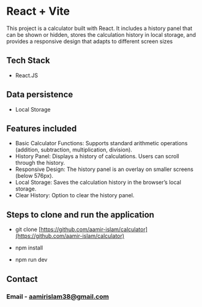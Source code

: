 # React + Vite


This project is a calculator built with React. It includes a history panel that can be shown or hidden, stores the calculation history in local storage, and provides a responsive design that adapts to different screen sizes



## Tech Stack

* React.JS

## Data persistence

* Local Storage

## Features included
* Basic Calculator Functions: Supports standard arithmetic operations (addition, subtraction, multiplication, division).
* History Panel: Displays a history of calculations. Users can scroll through the history.
* Responsive Design: The history panel is an overlay on smaller screens (below 576px).
* Local Storage: Saves the calculation history in the browser’s local storage.
* Clear History: Option to clear the history panel.

## Steps to clone and run the application

* git clone [https://github.com/aamir-islam/calculator](https://github.com/aamir-islam/calculator)

* npm install 

* npm run dev

## Contact 

### Email - aamirislam38@gmail.com

